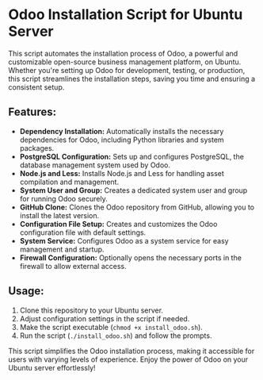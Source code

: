 # Odoo Installation Script for Ubuntu Server

This script automates the installation process of Odoo, a powerful and customizable open-source business management platform, on Ubuntu. Whether you're setting up Odoo for development, testing, or production, this script streamlines the installation steps, saving you time and ensuring a consistent setup.

## Features:

- **Dependency Installation:** Automatically installs the necessary dependencies for Odoo, including Python libraries and system packages.
- **PostgreSQL Configuration:** Sets up and configures PostgreSQL, the database management system used by Odoo.
- **Node.js and Less:** Installs Node.js and Less for handling asset compilation and management.
- **System User and Group:** Creates a dedicated system user and group for running Odoo securely.
- **GitHub Clone:** Clones the Odoo repository from GitHub, allowing you to install the latest version.
- **Configuration File Setup:** Creates and customizes the Odoo configuration file with default settings.
- **System Service:** Configures Odoo as a system service for easy management and startup.
- **Firewall Configuration:** Optionally opens the necessary ports in the firewall to allow external access.

## Usage:

1. Clone this repository to your Ubuntu server.
2. Adjust configuration settings in the script if needed.
3. Make the script executable (`chmod +x install_odoo.sh`).
4. Run the script (`./install_odoo.sh`) and follow the prompts.

This script simplifies the Odoo installation process, making it accessible for users with varying levels of experience. Enjoy the power of Odoo on your Ubuntu server effortlessly!
